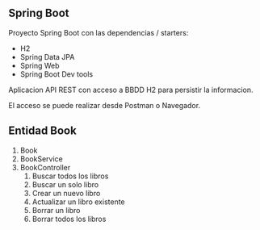 ## Spring Boot

Proyecto Spring Boot con las dependencias / starters:
* H2
* Spring Data JPA
* Spring Web
* Spring Boot Dev tools

Aplicacion API REST con acceso a BBDD H2 para persistir la informacion.

El acceso se puede realizar desde Postman o Navegador.

## Entidad Book

1. Book
2. BookService
3. BookController
   1. Buscar todos los libros
   2. Buscar un solo libro
   3. Crear un nuevo libro
   4. Actualizar un libro existente
   5. Borrar un libro
   6. Borrar todos los libros